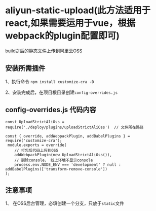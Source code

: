 # aliyun-static-upload(此方法适用于react,如果需要运用于vue，根据webpack的plugin配置即可)
build之后的静态文件上传到阿里云OSS

## 安装所需插件
1、执行命令 `npm install customize-cra -D`

2、安装完成后，在项目根目录创建`config-overrides.js`
## config-overrides.js  代码内容
```
const UploadStrictAliOss = require('./deploy/plugins/uploadStrictAliOss')  // 文件所在路径

const { override, addWebpackPlugin, addBabelPlugins } = require('customize-cra');
 module.exports = override(
    // 打包后代码上传到OSS
    addWebpackPlugin(new UploadStrictAliOss()),
    // 删除console， 线上环境不显示console
    process.env.NODE_ENV === 'development' ? null : addBabelPlugins(['transform-remove-console'])
);
```
## 注意事项
1、 在OSS后台管理，必填创建一个分支，只放于`static`文件

